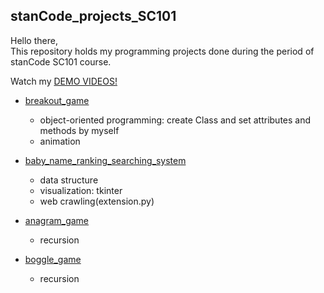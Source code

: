 ## stanCode_projects_SC101

Hello there,\
This repository holds my programming projects done during the period of stanCode SC101 course.

Watch my [DEMO VIDEOS!](https://drive.google.com/drive/folders/1cxHy-ISk9fS147xfG1uUQu6mLmPl1fkx?usp=sharing)

* [breakout_game](https://github.com/nano19595/stanCode_projects_SC101/tree/main/stanCode_projects_SC101/breakout_game)
  * object-oriented programming: create Class and set attributes and methods by myself 
  * animation

* [baby_name_ranking_searching_system](https://github.com/nano19595/stanCode_projects_SC101/tree/main/stanCode_projects_SC101/baby_name_ranking_searching_system)
  * data structure 
  * visualization: tkinter
  * web crawling(extension.py)

* [anagram_game](https://github.com/nano19595/stanCode_projects_SC101/tree/main/stanCode_projects_SC101/anagram_game)
  * recursion

* [boggle_game](https://github.com/nano19595/stanCode_projects_SC101/tree/main/stanCode_projects_SC101/boggle_game)
  * recursion
